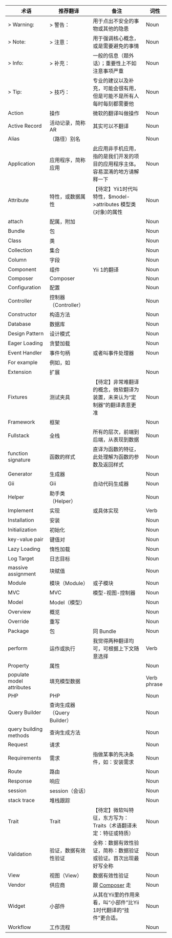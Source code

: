 术语                |推荐翻译          |备注                                 |词性
--------------------|------------------|-------------------------------------|----
> Warning:          |> 警告：          |用于点出不安全的事物或其他的隐患     |Noun
> Note:             |> 注意：          |用于强调核心概念，或是需要避免的事情 |Noun
> Info:             |> 补充：          |一般的信息（题外话）；重要性上不如注意事项严重|Noun
> Tip:              |> 技巧：          |专业的建议以及补充，可能会很有用，但是可能不是所有人每时每刻都需要他|Noun
Action              |操作              |微软的翻译叫做操作                   |Noun
Active Record       |活动记录，简称 AR |其实可以不翻译                       |Noun
Alias               |（路径）别名      |                                     |Noun
Application         |应用程序，简称应用|此应用非手机应用，指的是我们开发的项目的应用程序主体。容易混淆的地方请解释一下|Noun
Attribute           |特性，或数据属性  |【待定】Yii1时代叫特性，$model->attributes 模型类(对象)的属性|Noun
attach           |配属，附加  |                                       |Noun
Bundle              |包                |                                     |Noun
Class               |类                |                                     |Noun
Collection          |集合              |                                     |Noun
Column              |字段              |                                     |Noun
Component           |组件              |Yii 1的翻译                          |Noun
Composer            |Composer          |                                     |Noun
Configuration       |配置              |                                     |Noun
Controller          |控制器（Controller）|                                   |Noun
Constructor         |构造方法          |                                     |Noun
Database            |数据库            |                                     |Noun
Design Pattern      |设计模式          |                                     |Noun
Eager Loading       |贪婪加载          |                                     |Noun
Event Handler       |事件句柄          |或者叫事件处理器                     |Noun
For example         |例如，如          |                                      |
Extension           |扩展              |                                     |Noun
Fixtures            |测试夹具          |【待定】非常难翻译的概念，微软翻译为装置，未来认为“定制器”的翻译表意更准|Noun
Framework           |框架              |                                     |Noun
Fullstack           |全栈              |所有的层次，前端到后端，从表现到数据 |Noun
function signature|函数的样式|直译为函数的特征，此处理解为函数的参数及返回样式|Noun
Generator           |生成器            |                                     |Noun
Gii                 |Gii               |自动代码生成器                       |Noun
Helper              |助手类（Helper）  |                                     |Noun
Implement           |实现              |或具体实现                           |Verb
Installation        |安装              |                                     |Noun
Initialization      |初始化            |                                     |Noun
key-value pair      |键值对            |                                     |Noun
Lazy Loading        |惰性加载          |                                     |Noun
Log Target          |日志目标          |                                     |Noun
massive assignment  |块赋值            |                                     |Noun
Module              |模块（Module）    |或子模块                             |Noun
MVC                 |MVC               |模型-视图-控制器                     |Noun
Model               |Model（模型）     |                                     |Noun
Overview            |概览              |                                     |Noun
Override            |重写              |                                     |Noun
Package             |包                |同 Bundle                            |Noun
perform             |运作或执行        |我觉得两种翻译均可，可根据上下文随意选择|Verb
Property            |属性              |                                     |Noun
populate model attributes|填充模型数据    |                                     |Verb phrase
PHP                 |PHP               |                                     |Noun
Query Builder       |查询生成器（Query Builder）|                            |Noun
query building methods|查询生成方法    |                                     |Noun
Request             |请求              |                                     |Noun
Requirements        |需求              |指做某事的先决条件，如：安装需求     |Noun
Route               |路由              |                                     |Noun
Response            |响应              |                                     |Noun
session             |session（会话）   |                                     |Noun
stack trace         |堆栈跟踪          |                                     |Noun
Trait               |Trait             |【待定】微软叫特征，东方写为：Traits（术语翻译未定：特征或特质）|Noun
Validation          |验证，数据有效性验证|全称：数据有效性验证，简称：数据验证或验证。首次出现最好写全称|Noun
View                |视图（View）      |数据有效性验证                       |Noun
Vendor              |供应商            |跟 [Composer](yii2-chinesization/yii2-zh-cn) 走|Noun
Widget              |小部件            |从其在Yii里的作用来看，叫“小部件”比Yii 1时代翻译的“挂件”更合适。|Noun
Workflow            |工作流程          |                                     |Noun
